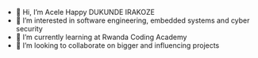 - 👋 Hi, I’m  Acele Happy DUKUNDE IRAKOZE 
- 👀 I’m interested in software engineering, embedded systems and cyber security
- 🌱 I’m currently learning at Rwanda Coding Academy
- 💞️ I’m looking to collaborate on bigger and influencing projects
 

<!---
acele-happy/acele-happy is a ✨ special ✨ repository because its `README.md` (this file) appears on your GitHub profile.
You can click the Preview link to take a look at your changes.
--->

